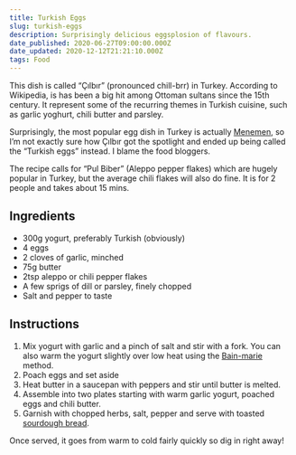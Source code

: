 ```yaml
---
title: Turkish Eggs
slug: turkish-eggs
description: Surprisingly delicious eggsplosion of flavours.
date_published: 2020-06-27T09:00:00.000Z
date_updated: 2020-12-12T21:21:10.000Z
tags: Food
---
```


This dish is called “Çılbır” (pronounced chill-brr) in Turkey. According to Wikipedia, is has been a big hit among Ottoman sultans since the 15th century. It represent some of the recurring themes in Turkish cuisine, such as garlic yoghurt, chili butter and parsley.

Surprisingly, the most popular egg dish in Turkey is actually [Menemen](<https://en.wikipedia.org/wiki/Menemen_(food)>), so I’m not exactly sure how Çılbır got the spotlight and ended up being called the “Turkish eggs” instead. I blame the food bloggers.

The recipe calls for “Pul Biber” (Aleppo pepper flakes) which are hugely popular in Turkey, but the average chili flakes will also do fine. It is for 2 people and takes about 15 mins.

## Ingredients

- 300g yogurt, preferably Turkish (obviously)
- 4 eggs
- 2 cloves of garlic, minched
- 75g butter
- 2tsp aleppo or chili pepper flakes
- A few sprigs of dill or parsley, finely chopped
- Salt and pepper to taste

## Instructions

1. Mix yogurt with garlic and a pinch of salt and stir with a fork. You can also warm the yogurt slightly over low heat using the [Bain-marie](https://en.wikipedia.org/wiki/Bain-marie) method.
2. Poach eggs and set aside
3. Heat butter in a saucepan with peppers and stir until butter is melted.
4. Assemble into two plates starting with warm garlic yogurt, poached eggs and chili butter.
5. Garnish with chopped herbs, salt, pepper and serve with toasted [sourdough bread](__GHOST_URL__/sourdough-bread-guide/).

Once served, it goes from warm to cold fairly quickly so dig in right away!
